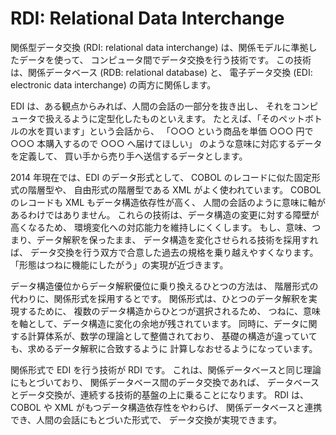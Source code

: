 # RDI: Relational Data Interchange


関係型データ交換 (RDI: relational data interchange)
は、関係モデルに準拠したデータを使って、
コンピュータ間でデータ交換を行う技術です。
この技術は、関係データベース (RDB: relational database) と、
電子データ交換 (EDI: electronic data interchange) の両方に関係します。

EDI は、ある観点からみれば、人間の会話の一部分を抜き出し、
それをコンピュータで扱えるように定型化したものといえます。
たとえば、「そのペットボトルの水を買います」という会話から、
「○○○ という商品を単価 ○○○ 円で ○○○ 本購入するので ○○○ へ届けてほしい」
のような意味に対応するデータを定義して、
買い手から売り手へ送信するデータとします。

2014 年現在では、EDI のデータ形式として、
COBOL のレコードに似た固定形式の階層型や、
自由形式の階層型である XML がよく使われています。
COBOL のレコードも XML もデータ構造依存性が高く、
人間の会話のように意味に軸があるわけではありません。
これらの技術は、データ構造の変更に対する障壁が高くなるため、
環境変化への対応能力を維持しにくくします。
もし、意味、つまり、データ解釈を保ったまま、
データ構造を変化させられる技術を採用すれば、
データ交換を行う双方で合意した過去の規格を乗り越えやすくなります。
「形態はつねに機能にしたがう」の実現が近づきます。

データ構造優位からデータ解釈優位に乗り換えるひとつの方法は、
階層形式の代わりに、関係形式を採用するとです。
関係形式は、ひとつのデータ解釈を実現するために、
複数のデータ構造からひとつが選択されるため、
つねに、意味を軸として、データ構造に変化の余地が残されています。
同時に、データに関する計算体系が、数学の理論として整備されており、
基礎の構造が違っていても、求めるデータ解釈に合致するように
計算しなおせるようになっています。

関係形式で EDI を行う技術が RDI です。
これは、関係データベースと同じ理論にもとづいており、
関係データベース間のデータ交換であれば、
データベースとデータ交換が、連続する技術的基盤の上に乗ることになります。
RDI は、COBOL や XML がもつデータ構造依存性をやわらげ、
関係データベースと連携でき、人間の会話にもとづいた形式で、
データ交換が実現できます。


